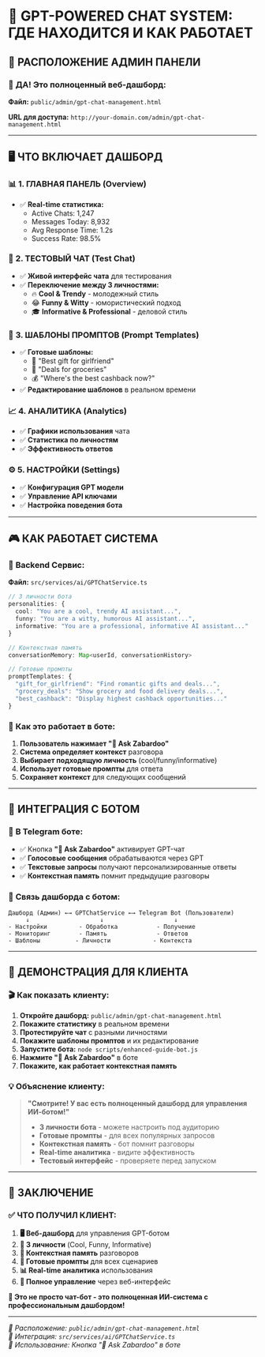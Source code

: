 # 🤖 GPT-POWERED CHAT SYSTEM: ГДЕ НАХОДИТСЯ И КАК РАБОТАЕТ

## 📍 РАСПОЛОЖЕНИЕ АДМИН ПАНЕЛИ

### 🎯 **ДА! Это полноценный веб-дашборд:**
**Файл:** `public/admin/gpt-chat-management.html`

**URL для доступа:** `http://your-domain.com/admin/gpt-chat-management.html`

---

## 🖥️ ЧТО ВКЛЮЧАЕТ ДАШБОРД

### 📊 **1. ГЛАВНАЯ ПАНЕЛЬ (Overview)**
- ✅ **Real-time статистика:**
  - Active Chats: 1,247
  - Messages Today: 8,932
  - Avg Response Time: 1.2s
  - Success Rate: 98.5%

### 💬 **2. ТЕСТОВЫЙ ЧАТ (Test Chat)**
- ✅ **Живой интерфейс чата** для тестирования
- ✅ **Переключение между 3 личностями:**
  - 🔥 **Cool & Trendy** - молодежный стиль
  - 😂 **Funny & Witty** - юмористический подход
  - 🎓 **Informative & Professional** - деловой стиль

### 📝 **3. ШАБЛОНЫ ПРОМПТОВ (Prompt Templates)**
- ✅ **Готовые шаблоны:**
  - 🎁 "Best gift for girlfriend"
  - 🛒 "Deals for groceries"
  - 💰 "Where's the best cashback now?"
- ✅ **Редактирование шаблонов** в реальном времени

### 📈 **4. АНАЛИТИКА (Analytics)**
- ✅ **Графики использования** чата
- ✅ **Статистика по личностям**
- ✅ **Эффективность ответов**

### ⚙️ **5. НАСТРОЙКИ (Settings)**
- ✅ **Конфигурация GPT модели**
- ✅ **Управление API ключами**
- ✅ **Настройка поведения бота**

---

## 🎮 КАК РАБОТАЕТ СИСТЕМА

### 🤖 **Backend Сервис:**
**Файл:** `src/services/ai/GPTChatService.ts`

```typescript
// 3 личности бота
personalities: {
  cool: "You are a cool, trendy AI assistant...",
  funny: "You are a witty, humorous AI assistant...", 
  informative: "You are a professional, informative AI assistant..."
}

// Контекстная память
conversationMemory: Map<userId, conversationHistory>

// Готовые промпты
promptTemplates: {
  "gift_for_girlfriend": "Find romantic gifts and deals...",
  "grocery_deals": "Show grocery and food delivery deals...",
  "best_cashback": "Display highest cashback opportunities..."
}
```

### 🎯 **Как это работает в боте:**
1. **Пользователь нажимает "🧠 Ask Zabardoo"**
2. **Система определяет контекст** разговора
3. **Выбирает подходящую личность** (cool/funny/informative)
4. **Использует готовые промпты** для ответа
5. **Сохраняет контекст** для следующих сообщений

---

## 🎯 ИНТЕГРАЦИЯ С БОТОМ

### 📱 **В Telegram боте:**
- ✅ Кнопка **"🧠 Ask Zabardoo"** активирует GPT-чат
- ✅ **Голосовые сообщения** обрабатываются через GPT
- ✅ **Текстовые запросы** получают персонализированные ответы
- ✅ **Контекстная память** помнит предыдущие разговоры

### 🔄 **Связь дашборда с ботом:**
```
Дашборд (Админ) ←→ GPTChatService ←→ Telegram Bot (Пользователи)
     ↓                    ↓                    ↓
- Настройки         - Обработка           - Получение
- Мониторинг        - Память              - Ответов  
- Шаблоны          - Личности            - Контекста
```

---

## 🚀 ДЕМОНСТРАЦИЯ ДЛЯ КЛИЕНТА

### 🎬 **Как показать клиенту:**

1. **Откройте дашборд:** `public/admin/gpt-chat-management.html`
2. **Покажите статистику** в реальном времени
3. **Протестируйте чат** с разными личностями
4. **Покажите шаблоны промптов** и их редактирование
5. **Запустите бота:** `node scripts/enhanced-guide-bot.js`
6. **Нажмите "🧠 Ask Zabardoo"** в боте
7. **Покажите, как работает контекстная память**

### 💡 **Объяснение клиенту:**

> **"Смотрите! У вас есть полноценный дашборд для управления ИИ-ботом!"**
>
> - **3 личности бота** - можете настроить под аудиторию
> - **Готовые промпты** - для всех популярных запросов  
> - **Контекстная память** - бот помнит разговоры
> - **Real-time аналитика** - видите эффективность
> - **Тестовый интерфейс** - проверяете перед запуском

---

## 🎊 ЗАКЛЮЧЕНИЕ

### ✅ **ЧТО ПОЛУЧИЛ КЛИЕНТ:**

1. **🖥️ Веб-дашборд** для управления GPT-ботом
2. **🤖 3 личности** (Cool, Funny, Informative)  
3. **💭 Контекстная память** разговоров
4. **📝 Готовые промпты** для всех сценариев
5. **📊 Real-time аналитика** использования
6. **🔧 Полное управление** через веб-интерфейс

**🎯 Это не просто чат-бот - это полноценная ИИ-система с профессиональным дашбордом!**

---

*📍 Расположение: `public/admin/gpt-chat-management.html`*  
*🔗 Интеграция: `src/services/ai/GPTChatService.ts`*  
*🤖 Использование: Кнопка "🧠 Ask Zabardoo" в боте*